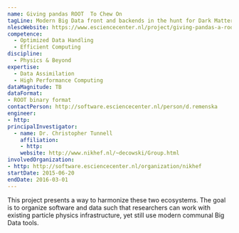 ```yaml
---
name: Giving pandas ROOT  To Chew On
tagLine: Modern Big Data front and backends in the hunt for Dark Matter.
nlescWebsite: https://www.esciencecenter.nl/project/giving-pandas-a-root-to-chew-on
competence:
  - Optimized Data Handling
  - Efficient Computing
discipline:
  - Physics & Beyond
expertise:
  - Data Assimilation
  - High Performance Computing
dataMagnitude: TB
dataFormat:
- ROOT binary format
contactPerson: http://software.esciencecenter.nl/person/d.remenska
engineer:
- http: 
principalInvestigator:
  - name: Dr. Christopher Tunnell
    affiliation:
    - http:
    website: http://www.nikhef.nl/~decowski/Group.html
involvedOrganization:
- http: http://software.esciencecenter.nl/organization/nikhef
startDate: 2015-06-20
endDate: 2016-03-01
---
```

This project presents a way to harmonize these two ecosystems. The goal is to organize software and data such that researchers can work with existing particle physics infrastructure, yet still use modern communal Big Data tools. 
